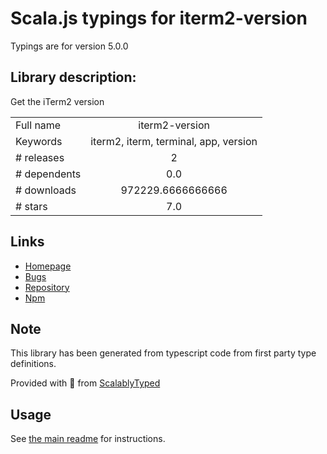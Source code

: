 
# Scala.js typings for iterm2-version

Typings are for version 5.0.0

## Library description:
Get the iTerm2 version

|                    |                 |
| ------------------ | :-------------: |
| Full name          | iterm2-version |
| Keywords           | iterm2, iterm, terminal, app, version |
| # releases         | 2 |
| # dependents       | 0.0 |
| # downloads        | 972229.6666666666 |
| # stars            | 7.0 |

## Links
- [Homepage](https://github.com/sindresorhus/iterm2-version#readme)
- [Bugs](https://github.com/sindresorhus/iterm2-version/issues)
- [Repository](https://github.com/sindresorhus/iterm2-version)
- [Npm](https://www.npmjs.com/package/iterm2-version)
    


## Note
This library has been generated from typescript code from first party type definitions.

Provided with :purple_heart: from [ScalablyTyped](https://github.com/oyvindberg/ScalablyTyped)

## Usage
See [the main readme](../../readme.md) for instructions.


